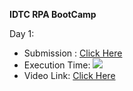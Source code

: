 **IDTC RPA BootCamp**

Day 1: 
* Submission : [Click Here](https://github.com/vatsal30/idtcrpaDay2/tree/main/Challange%20Solution/Dat%202_IDTC_Challange)
* Execution Time: ![](https://github.com/vatsal30/idtcrpaDay2/blob/main/Challange%20Solution/images/ExecutionTime.PNG)
* Video Link: [Click Here](https://www.linkedin.com/posts/vatsal30_idtc-tech4future-uipath-activity-6789600899049254912-WPeX)
    
